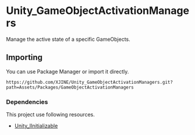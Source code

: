 # Unity_GameObjectActivationManagers

Manage the active state of a specific GameObjects.

## Importing

You can use Package Manager or import it directly.

```
https://github.com/XJINE/Unity_GameObjectActivationManagers.git?path=Assets/Packages/GameObjectActivationManagers
```

### Dependencies

This project use following resources.

- [Unity_IInitializable](https://github.com/XJINE/Unity_IInitializable)